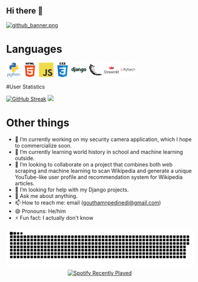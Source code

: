 ## Hi there 👋 ##
[![github_banner.png](https://github.com/GouthamOfTheNP/GouthamOfTheNP/blob/48015e1ce47423eb75692b9a714a7a759c3a02d8/banner.png)](https://fesls.square.site/)

# Languages
<img src="https://github.com/devicons/devicon/blob/master/icons/python/python-original-wordmark.svg" width=40 height=40> <img src="https://github.com/devicons/devicon/blob/master/icons/html5/html5-original-wordmark.svg" width=40 height=40> <img src="https://github.com/devicons/devicon/blob/master/icons/javascript/javascript-original.svg" width=40 height=40> <img src="https://github.com/devicons/devicon/blob/master/icons/css3/css3-original-wordmark.svg" width=40 height=40> <img src="https://github.com/devicons/devicon/blob/master/icons/django/django-plain-wordmark.svg" width=40 height=40> <img src="https://github.com/devicons/devicon/blob/master/icons/flask/flask-original.svg" width=40 height=40> <img src="https://github.com/devicons/devicon/blob/master/icons/streamlit/streamlit-original-wordmark.svg" width=40 height=40> <img src="https://github.com/devicons/devicon/blob/master/icons/pytorch/pytorch-original-wordmark.svg" width=40 height=40>

#User Statistics

<a href="https://git.io/streak-stats"><img src="https://github-readme-streak-stats.herokuapp.com?user=GouthamOfTheNP&theme=transparent&mode=weekly" alt="GitHub Streak" /></a> <img src="https://github-readme-stats.vercel.app/api?username=gouthamofthenp&show_icons=true&count_private=true" align center>

# Other things
- 🔭 I’m currently working on my security camera application, which I hope to commercialize soon.
- 🌱 I’m currently learning world history in school and machine learning outside.
- 👯 I’m looking to collaborate on a project that combines both web scraping and machine learning to scan Wikipedia and generate a unique YouTube-like user profile and recommendation system for Wikipedia articles.
- 🤔 I’m looking for help with my Django projects.
- 💬 Ask me about anything.
- 📫 How to reach me: email (gouthamnpedinedi@gmail.com)
- 😄 Pronouns: He/him
- ⚡ Fun fact: I actually don't know

<picture>
  <source media="(prefers-color-scheme: dark)" srcset="./dist/github-snake-dark.svg" />
  <source media="(prefers-color-scheme: light)" srcset="./dist/github-snake.svg" />
  <img alt="github-snake" src="./dist/github-snake.svg" />
</picture>

<div align="center">
  <a href="https://spotify-recently-played-readme.vercel.app/api?user=31fuq2dn4hjvizmd52kyvkqbgdxe">
    <img src="https://spotify-recently-played-readme.vercel.app/api?user=31fuq2dn4hjvizmd52kyvkqbgdxe" alt="Spotify Recently Played" />
  </a>
</div>
